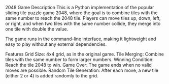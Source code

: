 2048 
Game Description
This is a Python implementation of the popular sliding tile puzzle game 2048, where the goal is to combine tiles with the same number to reach the 2048 tile. Players can move tiles up, down, left, or right, and when two tiles with the same number collide, they merge into one tile with double the value.

The game runs in the command-line interface, making it lightweight and easy to play without any external dependencies.

Features
Grid Size: 4x4 grid, as in the original game.
Tile Merging: Combine tiles with the same number to form larger numbers.
Winning Condition: Reach the tile 2048 to win.
Game Over: The game ends when no valid moves are possible.
Random Tile Generation: After each move, a new tile (either 2 or 4) is added randomly to the grid.
